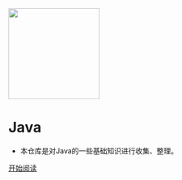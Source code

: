 <img width="180px" src="https://gitee.com/duhouan/ImagePro/raw/master/logo.png">

# Java

- 本仓库是对Java的一些基础知识进行收集、整理。

[开始阅读](./README.md)